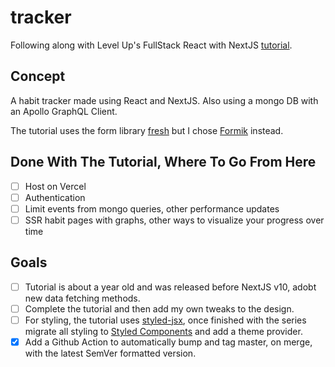 # tracker
Following along with Level Up's FullStack React with NextJS [tutorial](https://www.leveluptutorials.com/tutorials/fullstack-react-with-nextjs/series-introduction).

## Concept
A habit tracker made using React and NextJS. 
Also using a mongo DB with an Apollo GraphQL Client. 
 
The tutorial uses the form library [fresh](https://github.com/leveluptuts/fresh) but I chose [Formik](https://github.com/formium/formik) instead.

## Done With The Tutorial, Where To Go From Here
- [ ] Host on Vercel
- [ ] Authentication
- [ ] Limit events from mongo queries, other performance updates
- [ ] SSR habit pages with graphs, other ways to visualize your progress over time
 
## Goals
- [ ] Tutorial is about a year old and was released before NextJS v10, adobt new data fetching methods. 
- [ ] Complete the tutorial and then add my own tweaks to the design. 
- [ ] For styling, the tutorial uses [styled-jsx](https://github.com/vercel/styled-jsx), once finished with the series migrate all styling to [Styled Components](https://github.com/styled-components/styled-components) and add a theme provider.
- [x] Add a Github Action to automatically bump and tag master, on merge, with the latest SemVer formatted version. 
